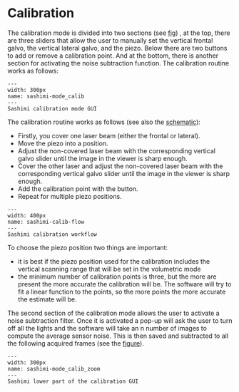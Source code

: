 # Calibration

The calibration mode is divided into two sections (see [fig](sashimi-mode_calib)) , at the top, there are three sliders that allow the user to manually set the vertical frontal galvo, the vertical lateral galvo, and the piezo. Below there are two buttons to add or remove a calibration point. And at the bottom, there is another section for activating the noise subtraction function. The calibration routine works as follows:

```{figure} ../images/mode_calib.png
---
width: 300px
name: sashimi-mode_calib
---
Sashimi calibration mode GUI
```

The calibration routine works as follows  (see also the [schematic](sashimi-calib-flow)):

- Firstly, you cover one laser beam (either the frontal or lateral).
- Move the piezo into a position.
- Adjust the non-covered laser beam with the corresponding vertical galvo slider until the image in the viewer is sharp enough.
- Cover the other laser and adjust the non-covered laser beam with the corresponding vertical galvo slider until the image in the viewer is sharp enough.
- Add the calibration point with the button.
- Repeat for multiple piezo positions.

```{figure} ../images/calib-flow.png
---
width: 400px
name: sashimi-calib-flow
---
Sashimi calibration workflow
```

To choose the piezo position two things are important:

- it is best if the piezo position used for the calibration includes the vertical scanning range that will be set in the volumetric mode
- the minimum number of calibration points is three, but the more are present the more accurate the calibration will be. The software will try to fit a linear function to the points, so the more points the more accurate the estimate will be.

The second section of the calibration mode allows the user to activate a noise subtraction filter. Once it is activated a pop-up will ask the user to turn off all the lights and the software will take an n number of images to compute the average sensor noise. This is then saved and subtracted to all the following acquired frames (see the [figure](sashimi-mode_calib_zoom)).

```{figure} ../images/mode_calib_zoom.png
---
width: 300px
name: sashimi-mode_calib_zoom
---
Sashimi lower part of the calibration GUI
```

